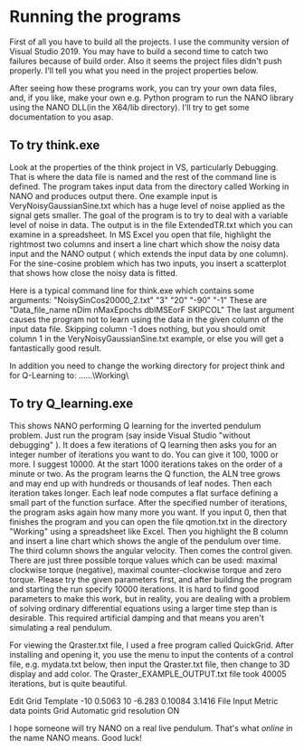 # Running the programs

First of all you have to build all the projects.  I use the community version of Visual Studio 2019.  You may have to build a second time to catch two failures because of build order. Also it seems the project files didn't push properly.  I'll tell you what you need in the project properties below.

After seeing how these programs work, you can try your own data files, and, if you like, make your own e.g. Python program to run the NANO library using the NANO DLL(in the X64/lib directory). I'll try to get some documentation to you asap.

## To try think.exe

Look at the properties of the think project in VS, particularly Debugging.  That is where the data file is named and the rest of the command line is defined.  The program takes input data from the directory called Working in NANO and produces output there.  One example input is VeryNoisyGaussianSine.txt which has a huge level of noise applied as the signal gets smaller. The goal of the program is to try to deal with a variable level of noise in data. The output is in the file ExtendedTR.txt which you can examine in a spreadsheet.  In MS Excel you open that file, highlight the rightmost two columns and insert a line chart which show the noisy data input and the NANO output ( which extends the input data by one column). For the sine-cosine problem which has two inputs, you insert a scatterplot that shows how close the noisy data is fitted.

Here is a typical command line for think.exe which contains some arguments:
"NoisySinCos20000_2.txt" "3" "20" "-90" "-1"  These are  "Data_file_name nDim nMaxEpochs dblMSEorF SKIPCOL"   The last argument causes the program not to learn using the data in the given column of the input data file.  Skipping column -1 does nothing, but you should omit column 1 in the VeryNoisyGaussianSine.txt example, or else you will get a fantastically good result. 

In addition you need to change the working directory for project think and for Q-Learning to: ..\..\..\Working\

## To try Q_learning.exe

This shows NANO performing Q learning for the inverted pendulum problem. Just run the program (say inside Visual Studio "without debugging" ). It does a few iterations of Q learning then asks you for an integer number of iterations you want to do.  You can give it 100, 1000 or more. I suggest 10000. At the start 1000 iterations takes on the order of a minute or two.  As the program learns the Q function, the ALN tree grows and may end up with hundreds or thousands of leaf nodes. Then each iteration takes longer.  Each leaf node computes a flat surface defining a small part of the function surface. After the specified number of iterations, the program asks again how many more you want.  If you input 0, then that finishes the program and you can open the file qmotion.txt in the directory "Working" using a spreadsheet like Excel.  Then you highlight the B column and insert a line chart which shows the angle of the pendulum over time.  The third column shows the angular velocity. Then comes the control given.  There are just three possible torque values which can be used: maximal clockwise torque (negative), maximal counter-clockwise torque and zero torque. Please try the given parameters first, and after building the program and starting the run specify 10000 iterations. It is hard to find good parameters to make this work, but in reality, you are dealing with a problem of solving ordinary differential equations using a larger time step than is desirable. This required artificial damping and that means you aren't simulating a real pendulum.  

For viewing the Qraster.txt file, I used a free program called QuickGrid. After installing and opening it, you use the menu to input the contents of a control file, e.g. mydata.txt below, then input the Qraster.txt file, then change to 3D display and add color. The Qraster_EXAMPLE_OUTPUT.txt file took 40005 iterations, but is quite beautiful.

Edit Grid Template -10 0.5063 10 -6.283 0.10084 3.1416 
File Input Metric data points 
Grid Automatic grid resolution ON


I hope someone will try NANO on a real live pendulum. That's what *online* in the name NANO means. Good luck! 
